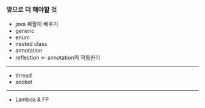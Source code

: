 ### 앞으로 더 해야할 것
- java 짜잘이 배우기
- generic
- enum
- nested class
- annotation
- reflection <- annotation의 작동원리
----
- thread
- socket
----
- Lambda & FP
